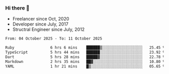 ### Hi there 👋

- Freelancer since Oct, 2020
- Developer since July, 2017
- Structral Engineer since July, 2012

<!--START_SECTION:waka-->

```txt
From: 04 October 2025 - To: 11 October 2025

Ruby                6 hrs 6 mins    ██████▒░░░░░░░░░░░░░░░░░░   25.45 %
TypeScript          5 hrs 44 mins   ██████░░░░░░░░░░░░░░░░░░░   23.92 %
Dart                5 hrs 28 mins   █████▓░░░░░░░░░░░░░░░░░░░   22.78 %
Markdown            2 hrs 35 mins   ██▓░░░░░░░░░░░░░░░░░░░░░░   10.80 %
YAML                1 hr 21 mins    █▒░░░░░░░░░░░░░░░░░░░░░░░   05.65 %
```

<!--END_SECTION:waka-->

